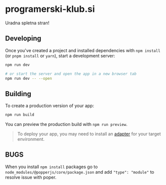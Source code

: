 # programerski-klub.si

Uradna spletna stran!

## Developing

Once you've created a project and installed dependencies with `npm install` (or `pnpm install` or `yarn`), start a development server:

```bash
npm run dev

# or start the server and open the app in a new browser tab
npm run dev -- --open
```

## Building

To create a production version of your app:

```bash
npm run build
```

You can preview the production build with `npm run preview`.

> To deploy your app, you may need to install an [adapter](https://kit.svelte.dev/docs/adapters) for your target environment.

## BUGS

When you install `npm install` packages go to `node_modules/@popperjs/core/package.json`
and add `"type": "module"` to resolve issue with poper.
